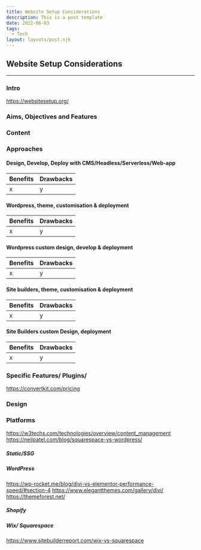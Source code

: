 ```yaml
---
title: Website Setup Considerations
description: This is a post template
date: 2022-06-03
tags:
  - Tech
layout: layouts/post.njk
---
```


## Website Setup Considerations
***

### Intro
https://websitesetup.org/
### Aims, Objectives and Features
### Content
### Approaches

#### Design, Develop, Deploy with CMS/Headless/Serverless/Web-app
| Benefits | Drawbacks |
| ------ | ----------- |
| x | y |

#### Wordpress, theme, customisation & deployment
| Benefits | Drawbacks |
| ------ | ----------- |
| x | y |

#### Wordpress custom design, develop & deployment
| Benefits | Drawbacks |
| ------ | ----------- |
| x | y |


#### Site builders, theme, customisation & deployment
| Benefits | Drawbacks |
| ------ | ----------- |
| x | y |

#### Site Builders custom Design, deployment
| Benefits | Drawbacks |
| ------ | ----------- |
| x | y |

### Specific Features/ Plugins/
https://convertkit.com/pricing 
### Design
### Platforms
https://w3techs.com/technologies/overview/content_management
https://neilpatel.com/blog/squarespace-vs-wordpress/
##### Static/SSG
##### WordPress
https://wp-rocket.me/blog/divi-vs-elementor-performance-speed/#section-4
https://www.elegantthemes.com/gallery/divi/
https://themeforest.net/
##### Shopify
##### Wix/ Squarespace
https://www.sitebuilderreport.com/wix-vs-squarespace
